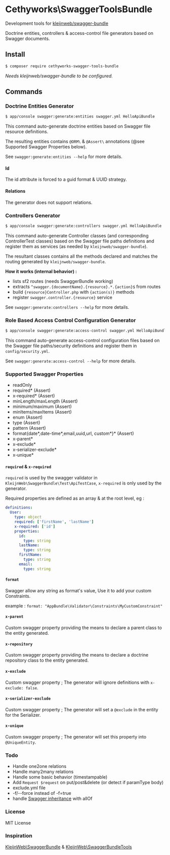 # Cethyworks\SwaggerToolsBundle

Development tools for [kleijnweb/swagger-bundle](https://github.com/kleijnweb/swagger-bundle)

Doctrine entities, controllers & access-control file generators based on Swagger documents.

## Install 

```sh
$ composer require cethyworks-swagger-tools-bundle
```

*Needs kleijnweb/swagger-bundle to be configured.*

## Commands

### Doctrine Entities Generator

```sh
$ app/console swagger:generate:entities swagger.yml HelloApiBundle
```

This command auto-generate doctrine entities based on Swagger file resource definitions.

The resulting entities contains `@ORM\` & `@Assert\` annotations (@see Supported Swagger Properties below).

See `swagger:generate:entities --help` for more details.

#### Id

The id attribute is forced to a guid format & UUID strategy.


#### Relations

The generator does not support relations.


### Controllers Generator

```sh
$ app/console swagger:generate:controllers swagger.yml HelloApiBundle
```

This command auto-generate Controller classes (and corresponding ControllerTest classes) based on the Swagger file paths definitions and register them as services (as needed by `kleijnweb/swagger-bundle`).

The resultant classes contains all the methods declared and matches the routing generated by `kleijnweb/swagger-bundle`.

**How it works (internal behavior) :**

- lists sf2 routes (needs SwaggerBundle working)
- extracts `^swagger.{documentName}.{resource}.*.{action}$` from routes
- build `{resource}Controller.php` with `{action(s)}` methods
- register `swagger.controller.{resource}` service


See `swagger:generate:controllers --help` for more details.


### Role Based Access Control Configuration Generator

```sh
$ app/console swagger:generate:access-control swagger.yml HelloApiBundle
```

This command auto-generate access-control configuration files based on the Swagger file paths/security definitions and register them in `config/security.yml`.

See `swagger:generate:access-control --help` for more details.


### Supported Swagger Properties
- readOnly
- required* (Assert)
- x-required* (Assert)
- minLength/maxLength (Assert)
- minimum/maximum (Assert)
- minItems/maxItems (Assert)
- enum (Assert)
- type (Assert)
- pattern (Assert)
- format{date\*,date-time\*,email,uuid,url, custom\*}* (Assert)
- x-parent*
- x-exclude*
- x-serializer-exclude*
- x-unique*

#### `required` & `x-required`
`required` is used by the swagger validator in `KleijnWeb\SwaggerBundle\Test\ApiTestCase`, `x-required` is only used by the generator.

Required properties are defined as an array & at the root level, eg :

```yml
definitions:
  User:
    type: object
    required: ['firstName', 'lastName']
    x-required: ['id']
    properties:
      id:
        type: string
      lastName:
        type: string
      firstName:
        type: string
      email:
      	type: string
```

#### `format`
Swagger allow any string as format's value, Use it to add your custom Constraints.

example : `format: "AppBundle\Validator\Constraints\MyCustomConstraint"`


#### `x-parent`
Custom swagger property providing the means to declare a parent class to the entity generated.

#### `x-repository`
Custom swagger property providing the means to declare a doctrine repository class to the entity generated.

#### `x-exclude`
Custom swagger property ; The generator will ignore definitions with `x-exclude: false`.

#### `x-serializer-exclude`
Custom swagger property ; The generator will set a `@exclude` in the entity for the Serializer.

#### `x-unique`
Custom swagger property ; The generator will set this property into `@UniqueEntity`.


### Todo
- Handle one2one relations
- Handle many2many relations
- Handle some basic behavior (timestampable)
- Add `Request $request` on put/post&delete (or detect if paramType body)
- exclude.yml file
- -f/--force instead of -f=true
- handle [Swagger inheritance](https://github.com/OAI/OpenAPI-Specification/blob/master/fixtures/v2.0/json/models/modelWithComposition.json) with allOf


### License
MIT License

### Inspiration
[KleijnWeb\SwaggerBundle](https://github.com/kleijnweb/swagger-bundle) & [KleijnWeb\SwaggerBundleTools](https://github.com/kleijnweb/swagger-bundle-tools)